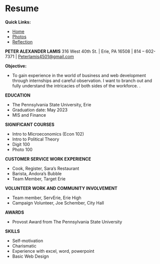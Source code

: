 # Resume

**Quick Links:**

- [Home](index.md)
- [Photos](photo.md)
- [Reflection](reflection.md)
	
**PETER ALEXANDER LAMIS**
316 West 40th St. | Erie, PA 16508 | 814 – 602- 7371 | Peterlamis4501@gmail.com

**Objective:** 
- To gain experience in the world of business and web development through internships and careful observation. I want to branch out and fully understand the intricacies of both sides of the workforce. .

**EDUCATION**
- The Pennsylvania State University, Erie 	   
- Graduation date: May 2023                                           
- MIS and Finance                                            
                         
**SIGNIFICANT COURSES**
- Intro to Microeconomics (Econ 102)
- Intro to Political Theory 
- Digit 100
- Photo 100

**CUSTOMER SERVICE WORK EXPERIENCE**
- Cook, Register, Sara’s Restaurant
- Barista, Andora’s Bubble
- Team Member, Target Erie

**VOLUNTEER WORK AND COMMUNITY INVOLVEMENT** 
- Team member, ServErie, Erie High
- Campaign Volunteer, Joe Schember, City Hall	
                     
**AWARDS**
- Provost Award from The Pennsylvania State University
	
**SKILLS**
 
- Self-motivation
- Charismatic
- Experience with excel, word, powerpoint
- Basic Web Design

                                                                        

